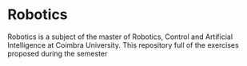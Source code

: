 # Robotics
Robotics is a subject of the master of Robotics, Control and Artificial Intelligence at Coimbra University. This repository full of the exercises proposed during the semester
